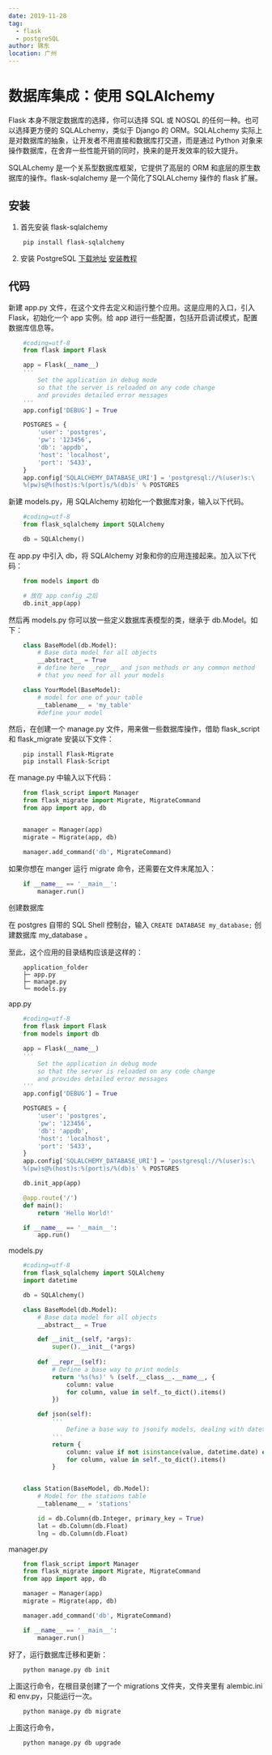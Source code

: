 ```yaml
---
date: 2019-11-28
tag: 
  - flask
  - postgreSQL
author: 锦东
location: 广州 
---
```


# 数据库集成：使用 SQLAlchemy

Flask 本身不限定数据库的选择，你可以选择 SQL 或 NOSQL 的任何一种。也可以选择更方便的 SQLALchemy，类似于 Django 的 ORM。SQLALchemy 实际上是对数据库的抽象，让开发者不用直接和数据库打交道，而是通过 Python 对象来操作数据库，在舍弃一些性能开销的同时，换来的是开发效率的较大提升。

SQLALchemy 是一个关系型数据库框架，它提供了高层的 ORM 和底层的原生数据库的操作。flask-sqlalchemy 是一个简化了SQLALchemy 操作的 flask 扩展。

## 安装

1. 首先安装 flask-sqlalchemy

```
    pip install flask-sqlalchemy
```

2. 安装 PostgreSQL
    [下载地址](https://www.enterprisedb.com/downloads/postgres-postgresql-downloads)
    [安装教程](https://www.runoob.com/postgresql/windows-install-postgresql.html)

## 代码

新建 app.py 文件，在这个文件去定义和运行整个应用。这是应用的入口，引入 Flask，初始化一个 app 实例。给 app 进行一些配置，包括开启调试模式，配置数据库信息等。

```py
    #coding=utf-8
    from flask import Flask

    app = Flask(__name__)
    '''
        Set the application in debug mode
        so that the server is reloaded on any code change
        and provides detailed error messages
    '''
    app.config['DEBUG'] = True

    POSTGRES = {
        'user': 'postgres',
        'pw': '123456',
        'db': 'appdb',
        'host': 'localhost',
        'port': '5433',
    }
    app.config['SQLALCHEMY_DATABASE_URI'] = 'postgresql://%(user)s:\
    %(pw)s@%(host)s:%(port)s/%(db)s' % POSTGRES
```

新建 models.py，用 SQLAlchemy 初始化一个数据库对象，输入以下代码。

```py
    #coding=utf-8
    from flask_sqlalchemy import SQLAlchemy

    db = SQLAlchemy()
```

在 app.py 中引入 db，将 SQLAlchemy 对象和你的应用连接起来。加入以下代码：

```py
    from models import db

    # 放在 app config 之后
    db.init_app(app)
```

然后再 models.py 你可以放一些定义数据库表模型的类，继承于 db.Model。如下：

```py
    class BaseModel(db.Model):
        # Base data model for all objects
        __abstract__ = True
        # define here __repr__ and json methods or any common method
        # that you need for all your models

    class YourModel(BaseModel):
        # model for one of your table
        __tablename__ = 'my_table'
        #define your model
```

然后，在创建一个 manage.py 文件，用来做一些数据库操作，借助 flask_script 和 flask_migrate
安装以下文件：

```
    pip install Flask-Migrate
    pip install Flask-Script
```

在 manage.py 中输入以下代码：

```py
    from flask_script import Manager
    from flask_migrate import Migrate, MigrateCommand
    from app import app, db


    manager = Manager(app)
    migrate = Migrate(app, db)

    manager.add_command('db', MigrateCommand)
```

如果你想在 manger 运行 migrate 命令，还需要在文件末尾加入：

```py
    if __name__ == '__main__':
        manager.run()
```

创建数据库

在 postgres 自带的 SQL Shell 控制台，输入 `CREATE DATABASE my_database;` 创建数据库 my_database 。

至此，这个应用的目录结构应该是这样的：

```
    application_folder
    ├─ app.py
    ├─ manage.py
    └─ models.py
```

app.py

```py
    #coding=utf-8
    from flask import Flask
    from models import db

    app = Flask(__name__)
    '''
        Set the application in debug mode
        so that the server is reloaded on any code change
        and provides detailed error messages
    '''
    app.config['DEBUG'] = True

    POSTGRES = {
        'user': 'postgres',
        'pw': '123456',
        'db': 'appdb',
        'host': 'localhost',
        'port': '5433',
    }
    app.config['SQLALCHEMY_DATABASE_URI'] = 'postgresql://%(user)s:\
    %(pw)s@%(host)s:%(port)s/%(db)s' % POSTGRES

    db.init_app(app)

    @app.route('/')
    def main():
        return 'Hello World!'

    if __name__ == '__main__':
        app.run()
```

models.py

```py
    #coding=utf-8
    from flask_sqlalchemy import SQLAlchemy
    import datetime

    db = SQLAlchemy()

    class BaseModel(db.Model):
        # Base data model for all objects
        __abstract__ = True

        def __init__(self, *args):
            super().__init__(*args)
        
        def __repr__(self):
            # Define a base way to print models
            return '%s(%s)' % (self.__class__.__name__, {
                column: value
                for column, value in self._to_dict().items()
            })

        def json(self):
            '''
                Define a base way to jsonify models, dealing with datetime objects
            '''
            return {
                column: value if not isinstance(value, datetime.date) else value.strftime('%Y-%m-%d')
                for column, value in self._to_dict().items()
            }


    class Station(BaseModel, db.Model):
        # Model for the stations table
        __tablename__ = 'stations'

        id = db.Column(db.Integer, primary_key = True)
        lat = db.Column(db.Float)
        lng = db.Column(db.Float)
```

manager.py

```py
    from flask_script import Manager
    from flask_migrate import Migrate, MigrateCommand
    from app import app, db

    manager = Manager(app)
    migrate = Migrate(app, db)

    manager.add_command('db', MigrateCommand)

    if __name__ == '__main__':
        manager.run()
```

好了，运行数据库迁移和更新：

```
    python manage.py db init
```

上面这行命令，在根目录创建了一个 migrations 文件夹，文件夹里有 alembic.ini 和 env.py，只能运行一次。

```
    python manage.py db migrate
```

上面这行命令，

```
    python manage.py db upgrade
```
